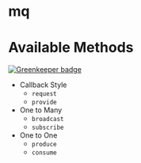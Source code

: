 mq
==

# Available Methods

[![Greenkeeper badge](https://badges.greenkeeper.io/retrohacker/mq.svg)](https://greenkeeper.io/)

* Callback Style
  * `request`
  * `provide`
* One to Many
  * `broadcast`
  * `subscribe`
* One to One
  * `produce`
  * `consume`
